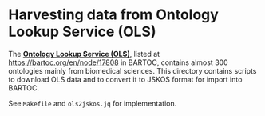 # Harvesting data from Ontology Lookup Service (OLS)

The **[Ontology Lookup Service (OLS)](http://www.ebi.ac.uk/ols/)**, listed at https://bartoc.org/en/node/17808 in BARTOC, contains almost 300 ontologies mainly from biomedical sciences. This directory contains scripts to download OLS data and to convert it to JSKOS format for import into BARTOC.

See `Makefile` and `ols2jskos.jq` for implementation.

